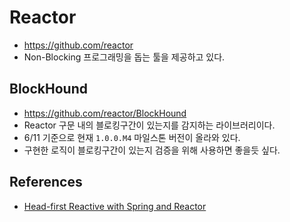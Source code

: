 # Reactor

- https://github.com/reactor
- Non-Blocking 프로그래밍을 돕는 툴을 제공하고 있다.

## BlockHound
- https://github.com/reactor/BlockHound
- Reactor 구문 내의 블로킹구간이 있는지를 감지하는 라이브러리이다.
- 6/11 기준으로 현재 `1.0.0.M4` 마일스톤 버전이 올라와 있다.
- 구현한 로직이 블로킹구간이 있는지 검증을 위해 사용하면 좋을듯 싶다.

## References
- [Head-first Reactive with Spring and Reactor](https://github.com/reactor/head-first-reactive-with-spring-and-reactor/blob/start/docs/README.adoc)

